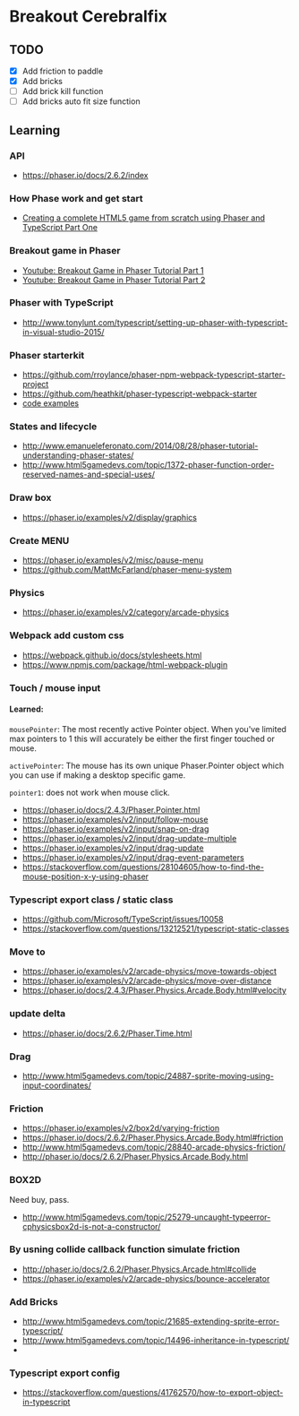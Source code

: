 # Breakout Cerebralfix

## TODO
 - [x] Add friction to paddle
 - [x] Add bricks
 - [ ] Add brick kill function
 - [ ] Add bricks auto fit size function

## Learning
### API
 - https://phaser.io/docs/2.6.2/index

### How Phase work and get start
 - [Creating a complete HTML5 game from scratch using Phaser and TypeScript Part One](https://www.youtube.com/watch?v=T8a8-SO6vP0&t=397s)

### Breakout game in Phaser
 - [Youtube: Breakout Game in Phaser Tutorial Part 1](https://www.youtube.com/watch?v=D_J6AOLSmo0&t=5s)
 - [Youtube: Breakout Game in Phaser Tutorial Part 2](https://www.youtube.com/watch?v=kmgqHwwmw18)

### Phaser with TypeScript
 - http://www.tonylunt.com/typescript/setting-up-phaser-with-typescript-in-visual-studio-2015/

### Phaser starterkit
 - https://github.com/rroylance/phaser-npm-webpack-typescript-starter-project
 - https://github.com/heathkit/phaser-typescript-webpack-starter
 - [code examples](https://github.com/serapth/PhaserTypescript)

### States and lifecycle
 - http://www.emanueleferonato.com/2014/08/28/phaser-tutorial-understanding-phaser-states/
 - http://www.html5gamedevs.com/topic/1372-phaser-function-order-reserved-names-and-special-uses/

### Draw box
 - https://phaser.io/examples/v2/display/graphics

### Create MENU
 - https://phaser.io/examples/v2/misc/pause-menu
 - https://github.com/MattMcFarland/phaser-menu-system

### Physics
 - https://phaser.io/examples/v2/category/arcade-physics

### Webpack add custom css
 - https://webpack.github.io/docs/stylesheets.html
 - https://www.npmjs.com/package/html-webpack-plugin

### Touch / mouse input

#### Learned:
 `mousePointer`: The most recently active Pointer object. When you've limited max pointers to 1 this will accurately be either the first finger touched or mouse.

`activePointer`: The mouse has its own unique Phaser.Pointer object which you can use if making a desktop specific game.

`pointer1`: does not work when mouse click.

 - https://phaser.io/docs/2.4.3/Phaser.Pointer.html
 - https://phaser.io/examples/v2/input/follow-mouse
 - https://phaser.io/examples/v2/input/snap-on-drag
 - https://phaser.io/examples/v2/input/drag-update-multiple
 - https://phaser.io/examples/v2/input/drag-update
 - https://phaser.io/examples/v2/input/drag-event-parameters
 - https://stackoverflow.com/questions/28104605/how-to-find-the-mouse-position-x-y-using-phaser

### Typescript export class / static class
 - https://github.com/Microsoft/TypeScript/issues/10058
 - https://stackoverflow.com/questions/13212521/typescript-static-classes

### Move to
 - https://phaser.io/examples/v2/arcade-physics/move-towards-object
 - https://phaser.io/examples/v2/arcade-physics/move-over-distance
 - https://phaser.io/docs/2.4.3/Phaser.Physics.Arcade.Body.html#velocity

### update delta
 - https://phaser.io/docs/2.6.2/Phaser.Time.html

### Drag
 - http://www.html5gamedevs.com/topic/24887-sprite-moving-using-input-coordinates/

### Friction
 - https://phaser.io/examples/v2/box2d/varying-friction
 - https://phaser.io/docs/2.6.2/Phaser.Physics.Arcade.Body.html#friction
 - http://www.html5gamedevs.com/topic/28840-arcade-physics-friction/
 - http://phaser.io/docs/2.6.2/Phaser.Physics.Arcade.Body.html

### BOX2D

Need buy, pass.

 - http://www.html5gamedevs.com/topic/25279-uncaught-typeerror-cphysicsbox2d-is-not-a-constructor/

### By usning collide callback function simulate friction
 - http://phaser.io/docs/2.6.2/Phaser.Physics.Arcade.html#collide
 - https://phaser.io/examples/v2/arcade-physics/bounce-accelerator

### Add Bricks
  - http://www.html5gamedevs.com/topic/21685-extending-sprite-error-typescript/
  - http://www.html5gamedevs.com/topic/14496-inheritance-in-typescript/
  -

### Typescript export config
 - https://stackoverflow.com/questions/41762570/how-to-export-object-in-typescript
